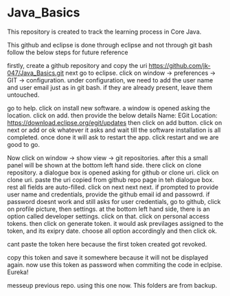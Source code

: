 # Java_Basics

This repository is created to track the learning process in Core Java.

This github and eclipse is done through eclipse and not through git bash
follow the below steps for future reference

firstly, create a github repository and copy the uri https://github.com/jk-047/Java_Basics.git
next go to eclipse. click on window -> preferences -> GIT -> configuration.
under configuration, we need to add the user name and user email just as in git bash. if they are already present, leave them untouched.

go to help. click on install new software. a window is opened asking the location. click on add. then provide the below details
Name: EGit
Location: https://download.eclipse.org/egit/updates
then click on add button. click on next or add or ok whatever it asks and wait till the software installation is all completed.
once done it will ask to restart the app. click restart and we are good to go.

Now click on window -> show view -> git repositories. after this a small panel will be shown at the bottom left hand side. there click on clone repository.
a dialogue box is opened asking for github or clone uri. click on clone uri. 
paste the uri copied from github repo page in teh dialogue box. rest all fields are auto-filled. click on next next next. if prompted to provide user name and credentials, provide the github email id and passowrd.
if password doesnt work and still asks for user credentials, go to github, click on profile picture, then settings. at the bottom left hand side, there is an option called developer settings. click on that.
click on personal access tokens. then click on generate token. it would ask previlages assigned to the token, and its exipry date. choose all option accordingly and then click ok.

cant paste the token here because the first token created got revoked.

copy this token and save it somewhere because it will not be displayed again. 
now use this token as password when commiting the code in eclpise. Eureka!

messeup previous repo. using this one now.
This folders are from backup.
